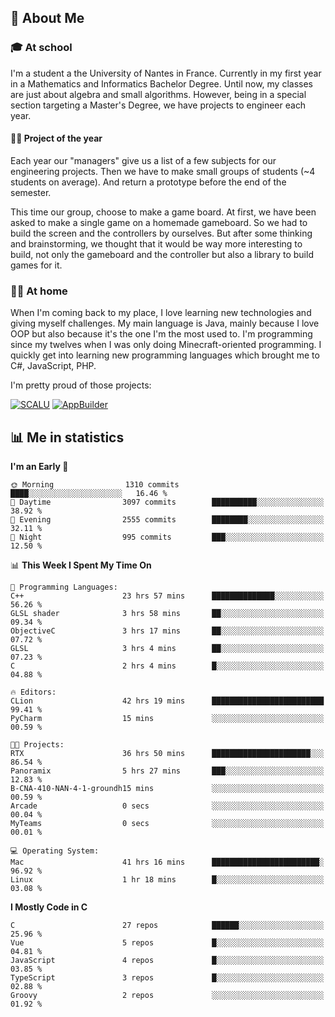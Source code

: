 ## 👀 About Me

### 🎓 At school

I'm a student a the University of Nantes in France. Currently in my first year in a Mathematics and Informatics Bachelor Degree. Until now, my classes are just about algebra and small algorithms. However, being in a special section targeting a Master's Degree, we have projects to engineer each year. 

#### 🔧🔬 Project of the year

Each year our "managers" give us a list of a few subjects for our engineering projects. Then we have to make small groups of students (~4 students on average). And return a prototype before the end of the semester.

This time our group, choose to make a game board. At first, we have been asked to make a single game on a homemade gameboard. So we had to build the screen and the controllers by ourselves. 
But after some thinking and brainstorming, we thought that it would be way more interesting to build, not only the gameboard and the controller but also a library to build games for it.

### 👨‍💻 At home

When I'm coming back to my place, I love learning new technologies and giving myself challenges. My main language is Java, mainly because I love OOP but also because it's the one I'm the most used to. I'm programming since my twelves when I was only doing Minecraft-oriented programming.  I quickly get into learning new programming languages which brought me to C#, JavaScript, PHP. 

I'm pretty proud of those projects:

[![SCALU](https://github-readme-stats.vercel.app/api/pin?username=renardfute&repo=SCALU)](https://github.com/renardfute/scalu)
[![AppBuilder](https://github-readme-stats.vercel.app/api/pin?username=pulsedev2&repo=AppBuilder)](https://github.com/pulsedev2/AppBuilder)

## 📊 Me in statistics
<!--START_SECTION:waka-->
**I'm an Early 🐤** 

```text
🌞 Morning                1310 commits        ████░░░░░░░░░░░░░░░░░░░░░   16.46 % 
🌆 Daytime                3097 commits        ██████████░░░░░░░░░░░░░░░   38.92 % 
🌃 Evening                2555 commits        ████████░░░░░░░░░░░░░░░░░   32.11 % 
🌙 Night                  995 commits         ███░░░░░░░░░░░░░░░░░░░░░░   12.50 % 
```


📊 **This Week I Spent My Time On** 

```text
💬 Programming Languages: 
C++                      23 hrs 57 mins      ██████████████░░░░░░░░░░░   56.26 % 
GLSL shader              3 hrs 58 mins       ██░░░░░░░░░░░░░░░░░░░░░░░   09.34 % 
ObjectiveC               3 hrs 17 mins       ██░░░░░░░░░░░░░░░░░░░░░░░   07.72 % 
GLSL                     3 hrs 4 mins        ██░░░░░░░░░░░░░░░░░░░░░░░   07.23 % 
C                        2 hrs 4 mins        █░░░░░░░░░░░░░░░░░░░░░░░░   04.88 % 

🔥 Editors: 
CLion                    42 hrs 19 mins      █████████████████████████   99.41 % 
PyCharm                  15 mins             ░░░░░░░░░░░░░░░░░░░░░░░░░   00.59 % 

🐱‍💻 Projects: 
RTX                      36 hrs 50 mins      ██████████████████████░░░   86.54 % 
Panoramix                5 hrs 27 mins       ███░░░░░░░░░░░░░░░░░░░░░░   12.83 % 
B-CNA-410-NAN-4-1-groundh15 mins             ░░░░░░░░░░░░░░░░░░░░░░░░░   00.59 % 
Arcade                   0 secs              ░░░░░░░░░░░░░░░░░░░░░░░░░   00.04 % 
MyTeams                  0 secs              ░░░░░░░░░░░░░░░░░░░░░░░░░   00.01 % 

💻 Operating System: 
Mac                      41 hrs 16 mins      ████████████████████████░   96.92 % 
Linux                    1 hr 18 mins        █░░░░░░░░░░░░░░░░░░░░░░░░   03.08 % 
```

**I Mostly Code in C** 

```text
C                        27 repos            ██████░░░░░░░░░░░░░░░░░░░   25.96 % 
Vue                      5 repos             █░░░░░░░░░░░░░░░░░░░░░░░░   04.81 % 
JavaScript               4 repos             █░░░░░░░░░░░░░░░░░░░░░░░░   03.85 % 
TypeScript               3 repos             █░░░░░░░░░░░░░░░░░░░░░░░░   02.88 % 
Groovy                   2 repos             ░░░░░░░░░░░░░░░░░░░░░░░░░   01.92 % 
```




<!--END_SECTION:waka-->
